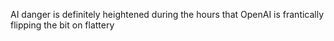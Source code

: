 AI danger is definitely heightened during the hours that OpenAI is frantically flipping the bit on flattery

